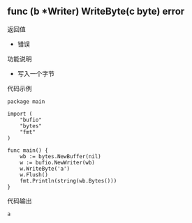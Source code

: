 ## func (b *Writer) WriteByte(c byte) error

返回值

- 错误

功能说明

- 写入一个字节

代码示例

	package main

	import (
		"bufio"
		"bytes"
		"fmt"
	)

	func main() {
		wb := bytes.NewBuffer(nil)
		w := bufio.NewWriter(wb)
		w.WriteByte('a')
		w.Flush()
		fmt.Println(string(wb.Bytes()))
	}

代码输出

	a
